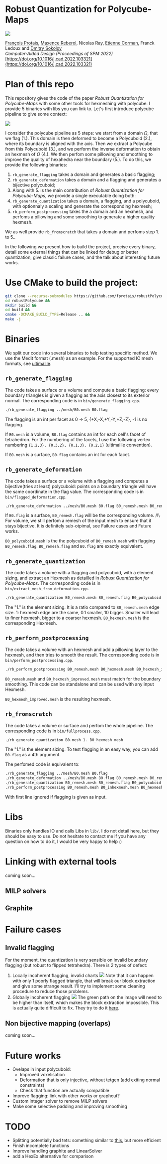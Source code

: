 # Robust Quantization for Polycube-Maps

![](figures/rb_teaser.jpg)

[François Protais](https://fprotais.github.io), [Maxence Reberol](https://mxncr.github.io/), Nicolas Ray, [Etienne Corman](https://members.loria.fr/ECorman/), Franck Ledoux and [Dmitry Sokolov](https://members.loria.fr/DSokolov/)
<br/>*Computer-Aided Design (Proceedings of SPM 2022)*<br/>
[https://doi.org/10.1016/j.cad.2022.103321](https://doi.org/10.1016/j.cad.2022.103321)

# Plan of this repo

This repository gives the code of the paper *Robust Quantization for Polycube-Maps* with some other tools for hexmeshing with polycube. I provide 5 binaries with libs you can link to. Let's first introduce polycube pipeline to give some context:

![](figures/pipeline.jpg)

I consider the polycube pipeline as 5 steps: we start from a domain $\Omega$, that we flag (1.). This domain is then deformed to become a Polycuboid (2.), where its boundary is aligned with the axis. Then we extract a Polycube from this Polycuboid (3.), and we perform the inverse deformation to obtain an hexmesh of $\Omega$ (4.). We then perfom some pillowing and smoothing to improve the quality of hexahedra near the boundary (5.). To do this, we provide the following binaries:

1. `rb_generate_flagging` takes a domain and generates a basic flagging;
2. `rb_generate_deformation` takes a domain and a flagging and generates a bijective polycuboid;
3. Along with 5. is the main contribution of *Robust Quantization for Polycube-Maps*, we provide a single executable doing both:
4. `rb_generate_quantization` takes a domain, a flagging, and a polycuboid, with optionnaly a scaling and generate the corresponding hexmesh;
5. `rb_perform_postprocessing` takes the a domain and an hexmesh, and perfoms a pillowing and some smoothing to generate a higher quality hexmesh.

We as well provide `rb_fromscratch` that takes a domain and perfoms step 1. to 5..

In the following we present how to build the project, precise every binary, detail some external things that can be linked for debug or better quantization, give classic failure cases, and the talk about interesting future works.  



# Use CMake to build the project:
```sh
git clone --recurse-submodules https://github.com/fprotais/robustPolycube &&
cd robustPolycube &&
mkdir build &&
cd build &&
cmake -DCMAKE_BUILD_TYPE=Release .. &&
make -j 
```


# Binaries
We split our code into several binaries to help testing specific method. We use the Medit format (.mesh) as an example. For the supported IO mesh formats, see [ultimaille](https://github.com/ssloy/ultimaille). 
## `rb_generate_flagging` 
The code takes a surface or a volume and compute a basic flagging: every boundary triangles is given a flagging as the axis closest to its exterior normal. The corresponding code is in `bin/generate_flagging.cpp`.
```sh
./rb_generate_flagging ../mesh/B0.mesh B0.flag 
```
The flagging is an int per facet as 0 -> 5, {+X,-X,+Y,-Y,+Z,-Z}, -1 is no flagging.

If `B0.mesh` is a volume, `B0.flag` contains an int for each cell's facet of tetrahedron. For the numbering of the facets, I use the following vertex numbering `{1,2,3}, {0,3,2}, {0,1,3}, {0,2,1}` (ultimaille convention).

If `B0.mesh` is a surface, `B0.flag` contains an int for each facet. 

## `rb_generate_deformation` 
The code takes a surface or a volume with a flagging and computes a bijective(tries at least) polycuboid: points on a boundary triangle will have the same coordinate in the flag value. The corresponding code is in `bin/flagged_deformation.cpp`.
```sh
./rb_generate_deformation ../mesh/B0.mesh B0.flag B0_remesh.mesh B0_remesh.flag B0_polycuboid.mesh
```
If `B0.flag` is a surface, `B0_remesh.flag` will be the corresponding volume. 
/!\ For volume, we still perfom a remesh of the input mesh to ensure that it stays bijective. It is definitely sub-otpimal, see Failure cases and Future works.

`B0_polycuboid.mesh` is the the polycuboid of `B0_remesh.mesh` with flagging `B0_remesh.flag`. `B0_remesh.flag` and `B0.flag` are exactly equivalent. 

## `rb_generate_quantization` 
The code takes a volume with a flagging and polycuboid, with a element sizing, and extract an Hexmesh as detailled in *Robust Quantization for Polycube-Maps*. The corresponding code is in `bin/extract_mesh_from_deformation.cpp`.
```sh
./rb_generate_quantization B0_remesh.mesh B0_remesh.flag B0_polycuboid.mesh 1. B0_hexmesh.mesh
```
The "1." is the element sizing. It is a ratio compared to `B0_remesh.mesh` edge size. 1: hexmesh edge are the same, 0.1 smaller, 10 bigger. Smaller will lead to finer hexmesh, bigger to a coarser hexmesh. 
`B0_hexmesh.mesh` is the corresponding Hexmesh.

## `rb_perform_postprocessing` 
The code takes a volume with an hexmesh and add a pillowing layer to the hexmesh, and then tries to smooth the result. The corresponding code is in `bin/perform_postprocessing.cpp`.
```sh
./rb_perform_postprocessing B0_remesh.mesh B0_hexmesh.mesh B0_hexmesh_improved.mesh
```

`B0_remesh.mesh` and `B0_hexmesh_improved.mesh` must match for the boundary smoothing. This code can be standalone and can be used with any input Hexmesh. 

`B0_hexmesh_improved.mesh` is the resulting hexmesh.


## `rb_fromscratch` 
The code takes a volume or surface and perfom the whole pipeline. The corresponding code is in `bin/fullprocess.cpp`.
```sh
./rb_generate_quantization B0.mesh 1. B0_hexmesh.mesh
```
The "1." is the element sizing. To test flagging in an easy way, you can add `B0.flag` as a 4th argument. 

The perfomed code is equivalent to:

```sh
./rb_generate_flagging ../mesh/B0.mesh B0.flag 
./rb_generate_deformation ../mesh/B0.mesh B0.flag B0_remesh.mesh B0_remesh.flag B0_polycuboid.mesh
./rb_generate_quantization B0_remesh.mesh B0_remesh.flag B0_polycuboid.mesh 1. B0_inhexmesh.mesh
./rb_perform_postprocessing B0_remesh.mesh B0_inhexmesh.mesh B0_hexmesh.mesh
```
With first line ignored if flagging is given as input. 
# Libs

Binaries only handles IO and calls Libs in `lib/`. I do not detail here, but they should be easy to use. Do not hesitate to contact me if you have any question on how to do it, I would be very happy to help :)

# Linking with external tools
coming soon...

## MILP solvers

## Graphite

# Failure cases

## Invalid flagging

For the moment, the quantization is very sensible on invalid boundary flagging (but robust to flipped tetrahedra). There is 2 types of defect: 
1. Locally incoherent flagging, invalid charts
![](figures/color_pb.jpg)
Note that it can happen with only 1 poorly flagged triangle, that will break our block extraction and give some strange result. I'll try to implement some cleaning procedure to reduce those problems. 
2. Globally incoherent flagging
![](figures/glob_incoherence.jpg)
The green path on the image will need to be higher than itself, which makes the block extraction impossible. This is actually quite difficult to fix. They try to do it [here](https://hal.inria.fr/hal-01211408/document). 

## Non bijective mapping (overlaps)
coming soon...

# Future works
- Ovelaps in input polycuboid:
	- Improved voxelisation
	- Deformation that is only injective, without tetgen (add exiting normal constraints)
	- Check that function are actually compatible
- Improve flagging: link with other works or graphcut?
- Custom integer solver to remove MILP solvers
- Make some selective padding and improving smoothing


# TODO
- Splitting potentially bad tets: something similar to [this](https://github.com/fprotais/preprocess_polycube), but more efficient
- Finish incomplete functions
- Improve handling graphite and LinearSolver 
- add a HexEx alternative for comparison

